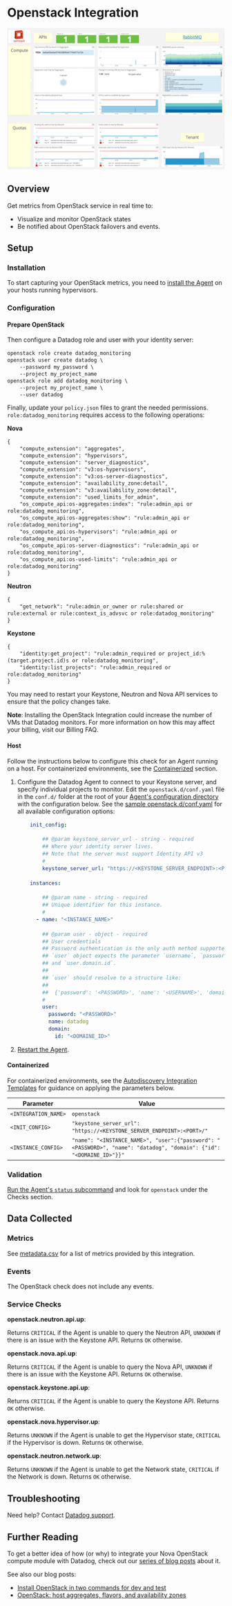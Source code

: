 # Openstack Integration

![OpenStack default dashboard][1]

## Overview

Get metrics from OpenStack service in real time to:

* Visualize and monitor OpenStack states
* Be notified about OpenStack failovers and events.

## Setup
### Installation

To start capturing your OpenStack metrics, you need to [install the Agent][2] on your hosts running hypervisors.

### Configuration
#### Prepare OpenStack
Then configure a Datadog role and user with your identity server:

```
openstack role create datadog_monitoring
openstack user create datadog \
    --password my_password \
    --project my_project_name
openstack role add datadog_monitoring \
    --project my_project_name \
    --user datadog
```

Finally, update your `policy.json` files to grant the needed permissions. `role:datadog_monitoring` requires access to the following operations:

**Nova**

```
{
    "compute_extension": "aggregates",
    "compute_extension": "hypervisors",
    "compute_extension": "server_diagnostics",
    "compute_extension": "v3:os-hypervisors",
    "compute_extension": "v3:os-server-diagnostics",
    "compute_extension": "availability_zone:detail",
    "compute_extension": "v3:availability_zone:detail",
    "compute_extension": "used_limits_for_admin",
    "os_compute_api:os-aggregates:index": "rule:admin_api or role:datadog_monitoring",
    "os_compute_api:os-aggregates:show": "rule:admin_api or role:datadog_monitoring",
    "os_compute_api:os-hypervisors": "rule:admin_api or role:datadog_monitoring",
    "os_compute_api:os-server-diagnostics": "rule:admin_api or role:datadog_monitoring",
    "os_compute_api:os-used-limits": "rule:admin_api or role:datadog_monitoring"
}
```

**Neutron**

```
{
    "get_network": "rule:admin_or_owner or rule:shared or rule:external or rule:context_is_advsvc or role:datadog_monitoring"
}
```

**Keystone**

```
{
    "identity:get_project": "rule:admin_required or project_id:%(target.project.id)s or role:datadog_monitoring",
    "identity:list_projects": "rule:admin_required or role:datadog_monitoring"
}
```

You may need to restart your Keystone, Neutron and Nova API services to ensure that the policy changes take.

**Note**: Installing the OpenStack Integration could increase the number of VMs that Datadog monitors. For more information on how this may affect your billing, visit our Billing FAQ.

#### Host

Follow the instructions below to configure this check for an Agent running on a host. For containerized environments, see the [Containerized](#containerized) section.

1. Configure the Datadog Agent to connect to your Keystone server, and specify individual projects to monitor. Edit the `openstack.d/conf.yaml` file in the `conf.d/` folder at the root of your [Agent's configuration directory][3] with the configuration below. See the [sample openstack.d/conf.yaml][4] for all available configuration options:

    ```yaml
        init_config:

            ## @param keystone_server_url - string - required
            ## Where your identity server lives.
            ## Note that the server must support Identity API v3
            #
            keystone_server_url: "https://<KEYSTONE_SERVER_ENDPOINT>:<PORT>/"

        instances:

            ## @param name - string - required
            ## Unique identifier for this instance.
            #
          - name: "<INSTANCE_NAME>"

            ## @param user - object - required
            ## User credentials
            ## Password authentication is the only auth method supported.
            ## `user` object expects the parameter `username`, `password`,
            ## and `user.domain.id`.
            ##
            ## `user` should resolve to a structure like:
            ##
            ##  {'password': '<PASSWORD>', 'name': '<USERNAME>', 'domain': {'id': '<DOMAINE_ID>'}}
            #
            user:
              password: "<PASSWORD>"
              name: datadog
              domain:
                id: "<DOMAINE_ID>"
    ```

2. [Restart the Agent][5].

#### Containerized

For containerized environments, see the [Autodiscovery Integration Templates][6] for guidance on applying the parameters below.

| Parameter            | Value                                                                                                                |
|----------------------|----------------------------------------------------------------------------------------------------------------------|
| `<INTEGRATION_NAME>` | `openstack`                                                                                                          |
| `<INIT_CONFIG>`      | `"keystone_server_url": "https://<KEYSTONE_SERVER_ENDPOINT>:<PORT>/"`                                                |
| `<INSTANCE_CONFIG>`  | `"name": "<INSTANCE_NAME>", "user":{"password": "<PASSWORD>", "name": "datadog", "domain": {"id": "<DOMAINE_ID>"}}"` |


### Validation

[Run the Agent's `status` subcommand][7] and look for `openstack` under the Checks section.

## Data Collected
### Metrics
See [metadata.csv][8] for a list of metrics provided by this integration.

### Events
The OpenStack check does not include any events.

### Service Checks
**openstack.neutron.api.up**:

Returns `CRITICAL` if the Agent is unable to query the Neutron API, `UNKNOWN` if there is an issue with the Keystone API. Returns `OK` otherwise.

**openstack.nova.api.up**:

Returns `CRITICAL` if the Agent is unable to query the Nova API, `UNKNOWN` if there is an issue with the Keystone API. Returns `OK` otherwise.

**openstack.keystone.api.up**:

Returns `CRITICAL` if the Agent is unable to query the Keystone API. Returns `OK` otherwise.

**openstack.nova.hypervisor.up**:

Returns `UNKNOWN` if the Agent is unable to get the Hypervisor state, `CRITICAL` if the Hypervisor is down. Returns `OK` otherwise.

**openstack.neutron.network.up**:

Returns `UNKNOWN` if the Agent is unable to get the Network state, `CRITICAL` if the Network is down. Returns `OK` otherwise.

## Troubleshooting

Need help? Contact [Datadog support][9].

## Further Reading

To get a better idea of how (or why) to integrate your Nova OpenStack compute module with Datadog, check out our [series of blog posts][10] about it.

See also our blog posts:

* [Install OpenStack in two commands for dev and test][11]
* [OpenStack: host aggregates, flavors, and availability zones][12]


[1]: https://raw.githubusercontent.com/DataDog/integrations-core/master/openstack/images/openstack_dashboard.png
[2]: https://app.datadoghq.com/account/settings#agent
[3]: https://docs.datadoghq.com/agent/guide/agent-configuration-files/?tab=agentv6#agent-configuration-directory
[4]: https://github.com/DataDog/integrations-core/blob/master/openstack/datadog_checks/openstack/data/conf.yaml.example
[5]: https://docs.datadoghq.com/agent/guide/agent-commands/?tab=agentv6#start-stop-and-restart-the-agent
[6]: https://docs.datadoghq.com/agent/autodiscovery/integrations/
[7]: https://docs.datadoghq.com/agent/guide/agent-commands/?tab=agentv6#agent-status-and-information
[8]: https://github.com/DataDog/integrations-core/blob/master/openstack/metadata.csv
[9]: https://docs.datadoghq.com/help
[10]: https://www.datadoghq.com/blog/openstack-monitoring-nova
[11]: https://www.datadoghq.com/blog/install-openstack-in-two-commands
[12]: https://www.datadoghq.com/blog/openstack-host-aggregates-flavors-availability-zones
